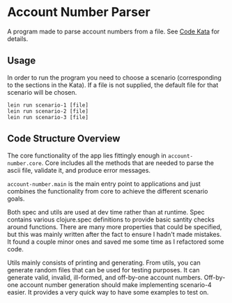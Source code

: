 
# Account Number Parser

A program made to parse account numbers from a file. See [Code Kata](http://codingdojo.org/kata/BankOCR/) for details.

## Usage

In order to run the program you need to choose a scenario (corresponding to the sections in the Kata). If a file is not supplied, the default file for that scenario will be chosen.

    lein run scenario-1 [file]
    lein run scenario-2 [file]
    lein run scenario-3 [file]
## Code Structure Overview

The core functionality of the app lies fittingly enough in `account-number.core`. Core includes all the methods that are needed to parse the ascii file, validate it, and produce error messages.

 `account-number.main` is the main entry point to applications and just combines the functionality from core to achieve the different scenario goals.

Both spec and utils are used at dev time rather than at runtime. Spec contains various clojure.spec definitions to provide basic santity checks around functions. There are many more properties that could be specified, but this was mainly written after the fact to ensure I hadn't made mistakes. It found a couple minor ones and saved me some time as I refactored some code.

Utils mainly consists of printing and generating. From utils, you can generate random files that can be used for testing purposes. It can generate valid, invalid, ill-formed, and off-by-one account numbers. Off-by-one account number generation should make implementing scenario-4 easier. It provides a very quick way to have some examples to test on.
